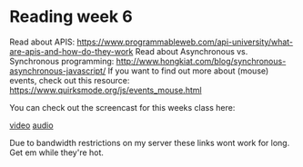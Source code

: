 # Reading week 6

Read about APIS: https://www.programmableweb.com/api-university/what-are-apis-and-how-do-they-work
Read about Asynchronous vs. Synchronous programming: http://www.hongkiat.com/blog/synchronous-asynchronous-javascript/
If you want to find out more about (mouse) events, check out this resource: https://www.quirksmode.org/js/events_mouse.html

You can check out the screencast for this weeks class here:

[video](http://randomindustries.nl/flies/HYF_class9_Js_Week6.mov) 
[audio](http://randomindustries.nl/flies/HYF_class9_Js_Week6_audio.m4a)

Due to bandwidth restrictions on my server these links wont work for long. Get em while they're hot.
